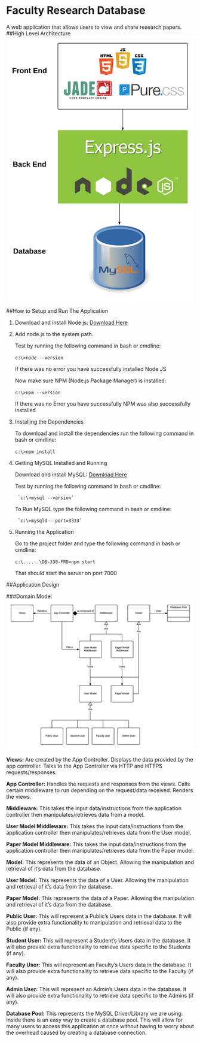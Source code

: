 # Faculty Research Database
A web application that allows users to view and share research papers.
##High Level Architecture
![High Level Architecture](images/HAL.png)

##How to Setup and Run The Application

1. Download and install Node.js: <a href="https://nodejs.org/en/download/">Download Here</a>
2. Add node.js to the system path.

      Test by running the following command in bash or cmdline:

      `c:\>node --version`

      If there was no error you have successfully installed Node JS

      Now make sure NPM (Node.js Package Manager) is installed:

      `c:\>npm --version`

      If there was no Error you have successfully NPM was also successfully installed

3. Installing the Dependencies

    To download and install the dependencies run the following command in bash or cmdline:

    `c:\>npm install`

4. Getting MySQL Installed and Running

      Download and install MySQL: <a href="http://dev.mysql.com/downloads/mysql/">Download Here</a>

      Test by running the following command in bash or cmdline:

        `c:\>mysql --version`

      To Run MySQL type the following command in bash or cmdline:

        `c:\>mysqld --port=3333`

5. Running the Application

    Go to the project folder and type the following command in bash or cmdline:

    `c:\......\DB-330-FRD>npm start`

    That should start the server on port 7000

##Application Design

###Domain Model
![Domain Model Design](images/DM.png)

**Views:** Are created by the App Controller. Displays the data provided by the app controller. Talks to the App Controller via HTTP and HTTPS requests/responses.

**App Controller:** Handles the requests and responses from the views. Calls certain middleware to run depending on the request/data received. Renders the views.

**Middleware:** This takes the input data/instructions from the application controller then manipulates/retrieves data from a model.

**User Model Middleware:** This takes the input data/instructions from the application controller then manipulates/retrieves data from the User model.

**Paper Model Middleware:** This takes the input data/instructions from the application controller then manipulates/retrieves data from the Paper model.

**Model:** This represents the data of an Object. Allowing the manipulation and retrieval of it’s data from the database.

**User Model:** This represents the data of a User. Allowing the manipulation and retrieval of it’s data from the database.

**Paper Model:** This represents the data of a Paper. Allowing the manipulation and retrieval of it’s data from the database.

**Public User:** This will represent a Public’s Users data in the database. It will also provide extra functionality to manipulation and retrieval data to the Public (if any).

**Student User:** This will represent a Student’s Users data in the database. It will also provide extra functionality to retrieve data specific to the Students (if any).

**Faculty User:** This will represent an Faculty’s Users data in the database. It will also provide extra functionality to retrieve data specific to the Faculty (if any).

**Admin User:** This will represent an Admin’s Users data in the database. It will also provide extra functionality to retrieve data specific to the Admins (if any).

**Database Pool:** This represents the MySQL Driver/Library we are using. Inside there is an easy way to create a database pool. This will allow for many users to access this application at once without having to worry about the overhead caused by creating a database connection.

